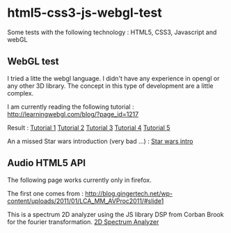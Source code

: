 html5-css3-js-webgl-test
========================

Some tests with the following technology : HTML5, CSS3, Javascript and webGL

WebGL test
----------

I tried a litte the webgl language. I didn't have any experience in opengl or any other 3D library. The concept in this type of development
are a little complex.

I am currently reading the following tutorial :
http://learningwebgl.com/blog/?page_id=1217

Result :
[Tutorial 1](http://jbouzekri.pagesperso-orange.fr/webgl/webGL1.html)
[Tutorial 2](http://jbouzekri.pagesperso-orange.fr/webgl/webGL2.html)
[Tutorial 3](http://jbouzekri.pagesperso-orange.fr/webgl/webGL3.html)
[Tutorial 4](http://jbouzekri.pagesperso-orange.fr/webgl/webGL4.html)
[Tutorial 5](http://jbouzekri.pagesperso-orange.fr/webgl/webGL5.html)

An a missed Star wars introduction (very bad ...) :
[Star wars intro](http://jbouzekri.pagesperso-orange.fr/webgl/starwars-webgl.html)

Audio HTML5 API
---------------

The following page works currently only in firefox.

The first one comes from : http://blog.gingertech.net/wp-content/uploads/2011/01/LCA_MM_AVProc2011/#slide1

This is a spectrum 2D analyzer using the JS library DSP from Corban Brook for the fourier transformation.
[2D Spectrum Analyzer](http://jbouzekri.pagesperso-orange.fr/js-spectrum-analyzer/spectrum2D.html)